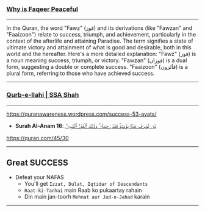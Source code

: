 ### [Why is Faqeer Peaceful](https://www.youtube.com/shorts/oOXQY7IXo2M)

***

In the Quran, the word "Fawz" (فوز) and its derivations (like "Fawzan" and "Faaizoon") relate to success, triumph, and achievement, particularly in the context of the afterlife and attaining Paradise. The term signifies a state of ultimate victory and attainment of what is good and desirable, both in this world and the hereafter. 
Here's a more detailed explanation:
"Fawz" (فوز) is a noun meaning success, triumph, or victory. 
"Fawzan" (فوزان) is a dual form, suggesting a double or complete success. 
"Faaizoon" (فآئزون) is a plural form, referring to those who have achieved success. 

***

### [Qurb-e-Ilahi | SSA Shah](https://www.youtube.com/shorts/TfzG9kI18FQ)

***

https://quranawareness.wordpress.com/success-53-ayats/

* __Surah Al-Anam 16__: [مَّن يُصْرَفْ عَنْهُ يَوْمَئِذٍۢ فَقَدْ رَحِمَهُۥ ۚ وَذَٰلِكَ ٱلْفَوْزُ ٱلْمُبِينُ](https://quranwbw.com/6/16)


https://quran.com/45/30

***


## Great SUCCESS
* Defeat your NAFAS
   * You'll get `Izzat, Dulat, Iqtidar of Descendants`
   * `Raat-ki-Tanhai` main Raab ko pukaartay rahain
   * Din main jan-toorh `Mehnat aur Jad-o-Jahad` karain

***

